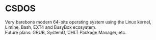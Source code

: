 # CSDOS
Very barebone modern 64-bits operating system using the Linux kernel, Limine, Bash, EXT4 and BusyBox ecosystem.  
Future plans: GRUB, SystemD, CHLT Package Manager, etc.
